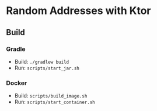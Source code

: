 # Random Addresses with Ktor

## Build
### Gradle
- Build: `./gradlew build`
- Run: `scripts/start_jar.sh`
### Docker
- Build: `scripts/build_image.sh`
- Run: `scripts/start_container.sh`